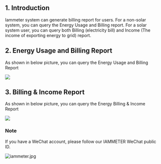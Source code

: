 ## 1. Introduction
Iammeter system can generate billing report for users. For a non-solar system, you can query the Energy Usage and Billing report. For a solar system user, you can query both Billing (electricity bill) and Income (The income of exporting energy to grid) report.

## 2. Energy Usage and Billing Report

As shown in below picture, you can query the Energy Usage and Billing Report

![](https://leweidoc.oss-cn-hangzhou.aliyuncs.com/lewei50/img/Iammeter-20191118-L1.jpg)

## 3. Billing & Income Report

As shown in below picture, you can query the Energy Billing & Income Report

![](https://leweidoc.oss-cn-hangzhou.aliyuncs.com/lewei50/img/Iammeter-20191118-L2.jpg)

### Note

If you have a WeChat account, please follow our IAMMETER WeChat public ID.

![iammeter.jpg](https://leweidoc.oss-cn-hangzhou.aliyuncs.com/lewei50/img/iammeter-20181103-1.jpg)
